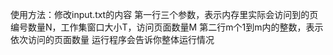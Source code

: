 使用方法：修改input.txt的内容
第一行三个参数，表示内存里实际会访问到的页编号数量N，工作集窗口大小T，访问页面数量M
第二行m个1到m内的整数，表示依次访问的页面数量
运行程序会告诉你整体运行情况